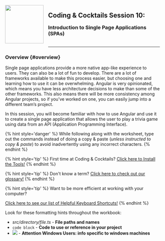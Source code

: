 <div>
    <img src="/assets/images/logo.png" style="float: left; margin: 0px 15px 15px 0px; height:125px;">
    <h2 style="display:inline-block;margin-top:1em;">Coding &amp; Cocktails Session 10:</h2>
    <h3 style="margin-top:0;margin-bottom:2em;">Introduction to Single Page Applications (SPAs)</h3>
</div>
<hr>

### Overview {#overview}

Single page applications provide a more native app-like experience to users. They can also be a lot of fun to develop. There are a lot of frameworks available to make this process easier, but choosing one and learning how to use it can be overwhelming. Angular is very opinionated, which means you have less architecture decisions to make than some of the other frameworks. This also means there will be more consistency among Angular projects, so if you’ve worked on one, you can easily jump into a different team’s project.

In this session, you will become familiar with how to use Angular and use it to create a single page application that allows the user to play a trivia game using data from an API (Application Programming Interface).

{% hint style='danger' %}
While following along with the worksheet, type out the commands instead of doing a copy & paste (_unless instructed to copy & paste_) to avoid inadvertently using any incorrect characters.
{% endhint %}

{% hint style='tip' %}
First time at Coding & Cocktails?   [Click here to Install the Tools!](http://bit.ly/CnCTheTools)
{% endhint %}

{% hint style='tip' %}
Don't know a term?   [Click here to check out our glossary!](http://bit.ly/CnCgloss)
{% endhint %}

{% hint style='tip' %}
Want to be more efficient at working with your computer?

[Click here to see our list of Helpful Keyboard Shortcuts!](/references/README.md)
{% endhint %}

Look for these formatting hints throughout the workbook:
* _src/directory/file.ts_ - **File paths and names**
* `code block` - **Code to use or reference in your project**
* ![](/assets/images/windows-icon.png) - **Attention Windows Users: info specific to windows machines**